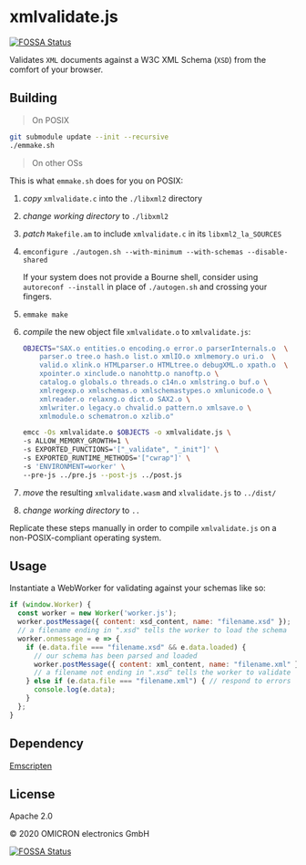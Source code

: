 # xmlvalidate.js
[![FOSSA Status](https://app.fossa.com/api/projects/git%2Bgithub.com%2Fopenscd%2Fxmlvalidate.js.svg?type=shield)](https://app.fossa.com/projects/git%2Bgithub.com%2Fopenscd%2Fxmlvalidate.js?ref=badge_shield)


Validates `XML` documents against a W3C XML Schema (`XSD`) from the comfort of your browser.

## Building

> On POSIX

```sh
git submodule update --init --recursive
./emmake.sh
```

> On other OSs

This is what `emmake.sh` does for you on POSIX:

1. *copy* `xmlvalidate.c` into the `./libxml2` directory
2. *change working directory* to `./libxml2`
3. *patch* `Makefile.am` to include `xmlvalidate.c` in its `libxml2_la_SOURCES`
4. `emconfigure ./autogen.sh --with-minimum --with-schemas --disable-shared`

   If your system does not provide a Bourne shell, consider using
   `autoreconf --install` in place of `./autogen.sh` and crossing your fingers.
5. `emmake make`
6. *compile* the new object file `xmlvalidate.o` to `xmlvalidate.js`:
   
   ```sh
   OBJECTS="SAX.o entities.o encoding.o error.o parserInternals.o  \
       parser.o tree.o hash.o list.o xmlIO.o xmlmemory.o uri.o  \
       valid.o xlink.o HTMLparser.o HTMLtree.o debugXML.o xpath.o  \
       xpointer.o xinclude.o nanohttp.o nanoftp.o \
       catalog.o globals.o threads.o c14n.o xmlstring.o buf.o \
       xmlregexp.o xmlschemas.o xmlschemastypes.o xmlunicode.o \
       xmlreader.o relaxng.o dict.o SAX2.o \
       xmlwriter.o legacy.o chvalid.o pattern.o xmlsave.o \
       xmlmodule.o schematron.o xzlib.o"

   emcc -Os xmlvalidate.o $OBJECTS -o xmlvalidate.js \
   -s ALLOW_MEMORY_GROWTH=1 \
   -s EXPORTED_FUNCTIONS='["_validate", "_init"]' \
   -s EXPORTED_RUNTIME_METHODS='["cwrap"]' \
   -s 'ENVIRONMENT=worker' \
   --pre-js ../pre.js --post-js ../post.js
   ```
7. *move* the resulting `xmlvalidate.wasm` and `xlvalidate.js` to `../dist/`
8. *change working directory* to `..`

Replicate these steps manually in order to compile `xmlvalidate.js` on a
non-POSIX-compliant operating system.

## Usage

Instantiate a WebWorker for validating against your schemas like so:

```js
if (window.Worker) {
  const worker = new Worker('worker.js');
  worker.postMessage({ content: xsd_content, name: "filename.xsd" });
  // a filename ending in ".xsd" tells the worker to load the schema
  worker.onmessage = e => {
    if (e.data.file === "filename.xsd" && e.data.loaded) {
      // our schema has been parsed and loaded
      worker.postMessage({ content: xml_content, name: "filename.xml" });
      // a filename not ending in ".xsd" tells the worker to validate
    } else if (e.data.file === "filename.xml") { // respond to errors
      console.log(e.data);
    }
  };
}
```

## Dependency
[Emscripten](https://emscripten.org/)

## License
Apache 2.0

&copy; 2020 OMICRON electronics GmbH


[![FOSSA Status](https://app.fossa.com/api/projects/git%2Bgithub.com%2Fopenscd%2Fxmlvalidate.js.svg?type=large)](https://app.fossa.com/projects/git%2Bgithub.com%2Fopenscd%2Fxmlvalidate.js?ref=badge_large)